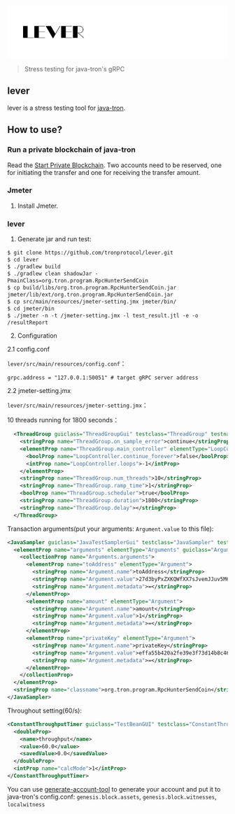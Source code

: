 <img src="/github/images/lever.png?raw=true">

> Stress testing for java-tron's gRPC

## lever

lever is a stress testing tool for [java-tron].

[java-tron]:https://github.com/tronprotocol/java-tron

## How to use?

### Run a private blockchain of java-tron

Read the [Start Private Blockchain]. Two accounts need to be reserved, one for initiating the transfer and one for receiving the transfer amount.

[Start Private Blockchain]:http://wiki.tron.network/en/latest/start_private_blockchain.html

### Jmeter

1. Install Jmeter.

### lever

1. Generate jar and run test:

```shell
$ git clone https://github.com/tronprotocol/lever.git
$ cd lever
$ ./gradlew build
$ ./gradlew clean shadowJar -PmainClass=org.tron.program.RpcHunterSendCoin
$ cp build/libs/org.tron.program.RpcHunterSendCoin.jar jmeter/lib/ext/org.tron.program.RpcHunterSendCoin.jar
$ cp src/main/resources/jmeter-setting.jmx jmeter/bin/
$ cd jmeter/bin
$ ﻿./jmeter -n -t /jmeter-setting.jmx -l test_result.jtl -e -o /resultReport

```

2. Configuration

2.1 config.conf

`lever/src/main/resources/config.conf`：

```shell
grpc.address = "127.0.0.1:50051" # target gRPC server address
```

2.2 jmeter-setting.jmx

`lever/src/main/resources/jmeter-setting.jmx`：

10 threads running for 1800 seconds：

```xml
  <ThreadGroup guiclass="ThreadGroupGui" testclass="ThreadGroup" testname="Thread Group" enabled="true">
    <stringProp name="ThreadGroup.on_sample_error">continue</stringProp>
    <elementProp name="ThreadGroup.main_controller" elementType="LoopController" guiclass="LoopControlPanel" testclass="LoopController" testname="Loop Controller" enabled="true">
      <boolProp name="LoopController.continue_forever">false</boolProp>
      <intProp name="LoopController.loops">-1</intProp>
    </elementProp>
    <stringProp name="ThreadGroup.num_threads">10</stringProp>
    <stringProp name="ThreadGroup.ramp_time">1</stringProp>
    <boolProp name="ThreadGroup.scheduler">true</boolProp>
    <stringProp name="ThreadGroup.duration">1800</stringProp>
    <stringProp name="ThreadGroup.delay"></stringProp>
  </ThreadGroup>
```

Transaction arguments(put your arguments: `Argument.value` to this file):

```xml
<JavaSampler guiclass="JavaTestSamplerGui" testclass="JavaSampler" testname="Java Request" enabled="true">
  <elementProp name="arguments" elementType="Arguments" guiclass="ArgumentsPanel" testclass="Arguments" enabled="true">
    <collectionProp name="Arguments.arguments">
      <elementProp name="toAddress" elementType="Argument">
        <stringProp name="Argument.name">toAddress</stringProp>
        <stringProp name="Argument.value">27d3byPxZXKQWfXX7sJvemJJuv5M65F3vjS</stringProp>
        <stringProp name="Argument.metadata">=</stringProp>
      </elementProp>
      <elementProp name="amount" elementType="Argument">
        <stringProp name="Argument.name">amount</stringProp>
        <stringProp name="Argument.value">1</stringProp>
        <stringProp name="Argument.metadata">=</stringProp>
      </elementProp>
      <elementProp name="privateKey" elementType="Argument">
        <stringProp name="Argument.name">privateKey</stringProp>
        <stringProp name="Argument.value">effa55b420a2fe39e3f73d14b8c46824fd0d5ee210840b9c27b2e2f42a09f1f9</stringProp>
        <stringProp name="Argument.metadata">=</stringProp>
      </elementProp>
    </collectionProp>
  </elementProp>
  <stringProp name="classname">org.tron.program.RpcHunterSendCoin</stringProp>
</JavaSampler>
```

Throughout setting(60/s):

```xml
<ConstantThroughputTimer guiclass="TestBeanGUI" testclass="ConstantThroughputTimer" testname="Constant Throughput Timer" enabled="true">
  <doubleProp>
    <name>throughput</name>
    <value>60.0</value>
    <savedValue>0.0</savedValue>
  </doubleProp>
  <intProp name="calcMode">1</intProp>
</ConstantThroughputTimer>
```

You can use [generate-account-tool](https://github.com/sasaxie/generate-account-tool) to generate your account and put it to java-tron's config.conf: `genesis.block.assets`, `genesis.block.witnesses`, `localwitness`